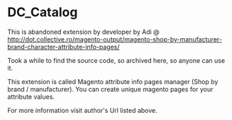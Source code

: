DC_Catalog
==========

This is abandoned extension by developer by Adi @  http://dot.collective.ro/magento-output/magento-shop-by-manufacturer-brand-character-attribute-info-pages/

Took a while to find the source code, so archived here, so anyone can use it.

This extension is called Magento attribute info pages manager (Shop by brand / manufacturer). You can create unique magento pages for your attribute values.

For more information visit author's Url listed above.
